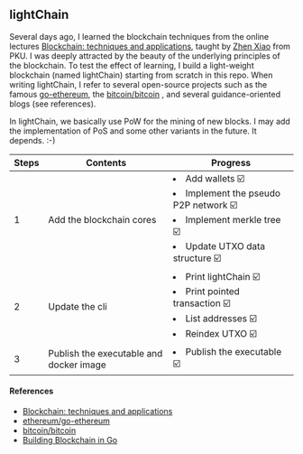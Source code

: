 ## lightChain

Several days ago, I learned the blockchain techniques from the online lectures 
[Blockchain: techniques and applications](http://zhenxiao.com/blockchain/), taught by 
[Zhen Xiao](http://zhenxiao.com) from PKU. I was deeply attracted by the beauty of the 
underlying principles of the blockchain. To test the effect of learning, I build a light-weight 
blockchain (named lightChain) starting from scratch in this repo. When writing lightChain, I refer 
to several open-source projects such as the famous [go-ethereum](https://github.com/ethereum/go-ethereum), 
the [bitcoin/bitcoin](https://github.com/bitcoin/bitcoin) , and several guidance-oriented blogs 
(see references).


In lightChain, we basically use PoW for the mining of new blocks. I may add the implementation of 
PoS and some other variants in the future. It depends. :-)

Steps | Contents | Progress
--- | --- | ---
1 | Add the blockchain cores | <ui><li>Add wallets ☑️</li><li>Implement the pseudo P2P network ☑️</li><li>Implement merkle tree ☑️</li><li>Update UTXO data structure ☑️</li></ui>
2 | Update the cli | <ui><li>Print lightChain ☑️</li><li>Print pointed transaction ☑️</li><li>List addresses ☑️</li><li>Reindex UTXO ☑️</li></ui>
3 | Publish the executable and docker image | <ui><li>Publish the executable ☑️</li></ui>


#### References

* [Blockchain: techniques and applications](http://zhenxiao.com/blockchain/)
* [ethereum/go-ethereum](https://github.com/ethereum/go-ethereum)
* [bitcoin/bitcoin](https://github.com/bitcoin/bitcoin)  
* [Building Blockchain in Go](https://jeiwan.net/posts/building-blockchain-in-go-part-1/)